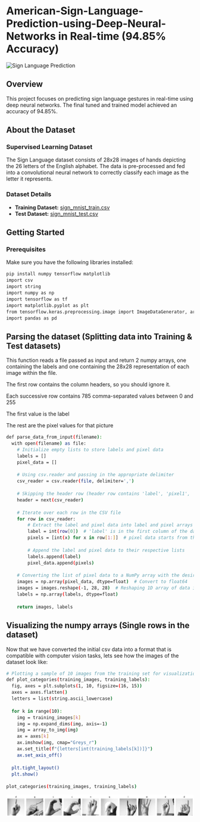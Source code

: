 ﻿# American-Sign-Language-Prediction-using-Deep-Neural-Networks in Real-time (94.85% Accuracy)

![Sign Language Prediction](https://miro.medium.com/v2/resize:fit:665/1*MLudTwKUYiCYQE0cV7p6aQ.png)

## Overview

This project focuses on predicting sign language gestures in real-time using deep neural networks. The final tuned and trained model achieved an accuracy of 94.85%.

## About the Dataset

### Supervised Learning Dataset

The Sign Language dataset consists of 28x28 images of hands depicting the 26 letters of the English alphabet. The data is pre-processed and fed into a convolutional neural network to correctly classify each image as the letter it represents.

### Dataset Details

- **Training Dataset:** [sign_mnist_train.csv](./sign_mnist_train.csv)
- **Test Dataset:** [sign_mnist_test.csv](./sign_mnist_test.csv)

## Getting Started

### Prerequisites

Make sure you have the following libraries installed:

```bash
pip install numpy tensorflow matplotlib
import csv
import string
import numpy as np
import tensorflow as tf
import matplotlib.pyplot as plt
from tensorflow.keras.preprocessing.image import ImageDataGenerator, array_to_img
import pandas as pd
```
## Parsing the dataset (Splitting data into Training & Test datasets)
This function reads a file passed as input and return 2 numpy arrays, one containing the labels and one containing the 28x28 representation of each image within the file.

The first row contains the column headers, so you should ignore it.

Each successive row contains 785 comma-separated values between 0 and 255

The first value is the label

The rest are the pixel values for that picture
```bash
def parse_data_from_input(filename):
  with open(filename) as file:
    # Initialize empty lists to store labels and pixel data
    labels = []
    pixel_data = []

    # Using csv.reader and passing in the appropriate delimiter
    csv_reader = csv.reader(file, delimiter=',')

    # Skipping the header row (header row contains 'label', 'pixel1', 'pixel2', 'pixel3', 'pixel4')
    header = next(csv_reader)

    # Iterate over each row in the CSV file
    for row in csv_reader:
        # Extract the label and pixel data into label and pixel arrays
        label = int(row[0])  # 'label' is in the first column of the dataset
        pixels = [int(x) for x in row[1:]]  # pixel data starts from the second column to the end

        # Append the label and pixel data to their respective lists
        labels.append(label)
        pixel_data.append(pixels)

    # Converting the list of pixel data to a NumPy array with the desired shape and dtype
    images = np.array(pixel_data, dtype=float)  # Convert to float64
    images = images.reshape(-1, 28, 28)  # Reshaping 1D array of data into (27455, 28, 28)
    labels = np.array(labels, dtype=float)

    return images, labels
```
## Visualizing the numpy arrays (Single rows in the dataset)
Now that we have converted the initial csv data into a format that is compatible with computer vision tasks, lets see how the images of the dataset look like:

```bash
# Plotting a sample of 10 images from the training set for visualization
def plot_categories(training_images, training_labels):
  fig, axes = plt.subplots(1, 10, figsize=(16, 15))
  axes = axes.flatten()
  letters = list(string.ascii_lowercase)

  for k in range(10):
    img = training_images[k]
    img = np.expand_dims(img, axis=-1)
    img = array_to_img(img)
    ax = axes[k]
    ax.imshow(img, cmap="Greys_r")
    ax.set_title(f"{letters[int(training_labels[k])]}")
    ax.set_axis_off()

  plt.tight_layout()
  plt.show()

plot_categories(training_images, training_labels)
```

![Project Logo](images/sample_images.png)
